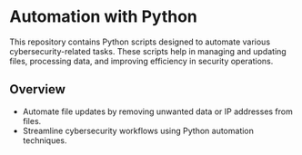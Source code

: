 # Automation with Python

This repository contains Python scripts designed to automate various cybersecurity-related tasks. These scripts help in managing and updating files, processing data, and improving efficiency in security operations.

## Overview
- Automate file updates by removing unwanted data or IP addresses from files.
- Streamline cybersecurity workflows using Python automation techniques.
